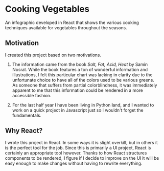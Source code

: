 # Cooking Vegetables

An infographic developed in React that shows the various cooking techniques available for vegetables throughout the seasons.

## Motivation

I created this project based on two motivations.

1. The information came from the book *Salt, Fat, Acid, Heat* by Samin Nosrat. While the book features a ton of wonderful information and illustrations, I felt this particular chart was lacking in clarity due to the unfortunate choice to have all of the colors used to be various greens. As someone that suffers from partial colorblindness, it was immediately apparent to me that this information could be rendered in a more accessible fashion.

2. For the last half year I have been living in Python land, and I wanted to work on a quick project in Javascript just so I wouldn't forget the fundamentals.

## Why React?

I wrote this project in React. In some ways it is slight overkill, but in others it is the perfect tool for the job. Since this is primarily a UI project, React is certainly an appropriate tool however. Thanks to how React structures components to be rendered, I figure if I decide to improve on the UI it will be easy enough to make changes without having to rewrite everything.
